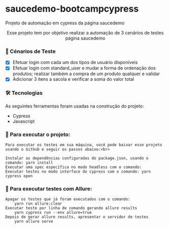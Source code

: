 # saucedemo-bootcampcypress
Projeto de automação em cypress da página saucedemo

<p align="center">Esse projeto tem por objetivo realizar a automação de 3 cenários de testes  página saucedemo</p>

### 🌱 Cénarios de Teste

- [x] Efetuar login com cada um dos tipos de usuário disponíveis
- [x] Efetuar login com standard_user e mudar a forma de ordenação dos produtos; realizar também a compra de um produto qualquer e validar
- [x] Adicionar 3 itens a sacola e verificar a soma do valor total

### 🛠 Tecnologias

As seguintes ferramentas foram usadas na construção do projeto:

- Cypress
- Javascript


### 🤝 Para executar o projeto:

    Para executar os testes em sua máquina, você pode baixar esse projeto usando o Github e seguir os passos abaixo:<br>

    Instalar as dependências configuradas do package.json, usando o comando: yarn install
    Executar uma spec específica no modo headless com o comando: 
    Executar testes no modo interface do cypress com o comando: yarn cypress open

### 🤝 Para executar testes com Allure:
    Apagar os testes que já foram executados com o comando: 
        yarn run allure:clear   
    Executar teste por linha de comando gerando allure results
        yarn cypress run --env allure=true
    Depois de gerar allure results, apresentar o servidor de testes
        yarn allure serve
